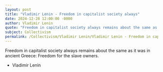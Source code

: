 ```yaml
---
layout: post
title: "Vladimir Lenin - Freedom in capitalist society always"
date: 2024-12-28 12:00:00 -0000
author: Vladimir Lenin
quote: "Freedom in capitalist society always remains about the same as it was in ancient Greece: Freedom for the slave owners."
subject: Collectivism
permalink: /Collectivism/Vladimir Lenin/Vladimir Lenin - Freedom in capitalist society always
---
```


Freedom in capitalist society always remains about the same as it was in ancient Greece: Freedom for the slave owners.

- Vladimir Lenin
